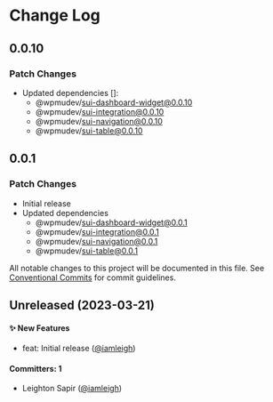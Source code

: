 # Change Log

## 0.0.10

### Patch Changes

- Updated dependencies []:
  - @wpmudev/sui-dashboard-widget@0.0.10
  - @wpmudev/sui-integration@0.0.10
  - @wpmudev/sui-navigation@0.0.10
  - @wpmudev/sui-table@0.0.10

## 0.0.1

### Patch Changes

- Initial release
- Updated dependencies
  - @wpmudev/sui-dashboard-widget@0.0.1
  - @wpmudev/sui-integration@0.0.1
  - @wpmudev/sui-navigation@0.0.1
  - @wpmudev/sui-table@0.0.1

All notable changes to this project will be documented in this file. See
[Conventional Commits](https://conventionalcommits.org/) for commit guidelines.

## Unreleased (2023-03-21)

#### ✨ New Features

- feat: Initial release ([@iamleigh](https://github.com/iamleigh))

#### Committers: 1

- Leighton Sapir ([@iamleigh](https://github.com/iamleigh))
